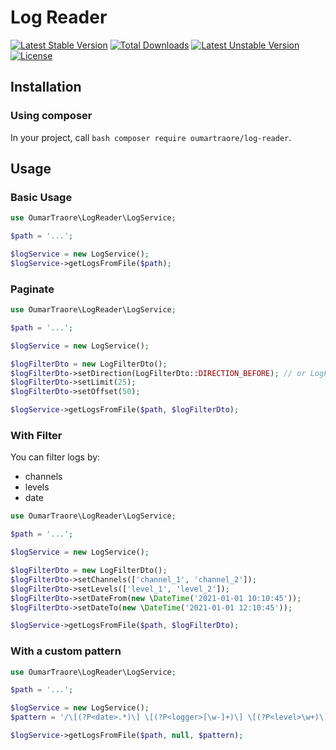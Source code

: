 # Log Reader

[![Latest Stable Version](https://poser.pugx.org/oumartraore/log-reader/v)](//packagist.org/packages/oumartraore/log-reader)
[![Total Downloads](https://poser.pugx.org/oumartraore/log-reader/downloads)](//packagist.org/packages/oumartraore/log-reader)
[![Latest Unstable Version](https://poser.pugx.org/oumartraore/log-reader/v/unstable)](//packagist.org/packages/oumartraore/log-reader)
[![License](https://poser.pugx.org/oumartraore/log-reader/license)](//packagist.org/packages/oumartraore/log-reader)

## Installation

### Using composer

In your project, call ```bash composer require oumartraore/log-reader```.

## Usage

### Basic Usage

```php
use OumarTraore\LogReader\LogService;

$path = '...';

$logService = new LogService();
$logService->getLogsFromFile($path);
```

### Paginate

```php
use OumarTraore\LogReader\LogService;

$path = '...';

$logService = new LogService();

$logFilterDto = new LogFilterDto();
$logFilterDto->setDirection(LogFilterDto::DIRECTION_BEFORE); // or LogFilterDto::DIRECTION_AFTER
$logFilterDto->setLimit(25);
$logFilterDto->setOffset(50);

$logService->getLogsFromFile($path, $logFilterDto);
```

### With Filter

You can filter logs by:

- channels
- levels
- date

```php
use OumarTraore\LogReader\LogService;

$path = '...';

$logService = new LogService();

$logFilterDto = new LogFilterDto();
$logFilterDto->setChannels(['channel_1', 'channel_2']);
$logFilterDto->setLevels(['level_1', 'level_2']);
$logFilterDto->setDateFrom(new \DateTime('2021-01-01 10:10:45'));
$logFilterDto->setDateTo(new \DateTime('2021-01-01 12:10:45'));

$logService->getLogsFromFile($path, $logFilterDto);
```

### With a custom pattern

```php
use OumarTraore\LogReader\LogService;

$path = '...';

$logService = new LogService();
$pattern = '/\[(?P<date>.*)\] \[(?P<logger>[\w-]+)\] \[(?P<level>\w+)\]: (?P<message>[^\[\{]+) (?P<context>[\[\{].*[\]\}]) (?P<extra>[\[\{].*[\]\}])/';

$logService->getLogsFromFile($path, null, $pattern);
```
